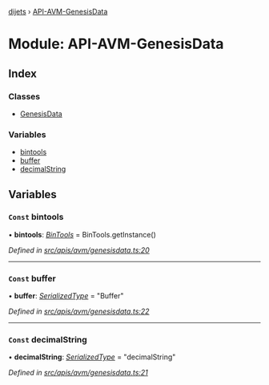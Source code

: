 [dijets](../README.md) › [API-AVM-GenesisData](api_avm_genesisdata.md)

# Module: API-AVM-GenesisData

## Index

### Classes

* [GenesisData](../classes/api_avm_genesisdata.genesisdata.md)

### Variables

* [bintools](api_avm_genesisdata.md#const-bintools)
* [buffer](api_avm_genesisdata.md#const-buffer)
* [decimalString](api_avm_genesisdata.md#const-decimalstring)

## Variables

### `Const` bintools

• **bintools**: *[BinTools](../classes/utils_bintools.bintools.md)* = BinTools.getInstance()

*Defined in [src/apis/avm/genesisdata.ts:20](https://github.com/Dijets-Inc/dijetsjs/blob/master/src/apis/avm/genesisdata.ts#L20)*

___

### `Const` buffer

• **buffer**: *[SerializedType](utils_serialization.md#serializedtype)* = "Buffer"

*Defined in [src/apis/avm/genesisdata.ts:22](https://github.com/Dijets-Inc/dijetsjs/blob/master/src/apis/avm/genesisdata.ts#L22)*

___

### `Const` decimalString

• **decimalString**: *[SerializedType](utils_serialization.md#serializedtype)* = "decimalString"

*Defined in [src/apis/avm/genesisdata.ts:21](https://github.com/Dijets-Inc/dijetsjs/blob/master/src/apis/avm/genesisdata.ts#L21)*
